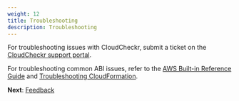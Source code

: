 ```yaml
---
weight: 12
title: Troubleshooting
description: Troubleshooting
---
```


For troubleshooting issues with CloudCheckr, submit a ticket on the [CloudCheckr support portal](https://spot.io/product/cloudcheckr/contact-us/).

For troubleshooting common ABI issues, refer to the [AWS Built-in Reference Guide](https://aws-abi.s3.amazonaws.com/guide/cfn-abi-aws-reference-guide/overview/index.html) and [Troubleshooting CloudFormation](https://docs.aws.amazon.com/AWSCloudFormation/latest/UserGuide/troubleshooting.html).

**Next**: [Feedback](/feedback/index.html)